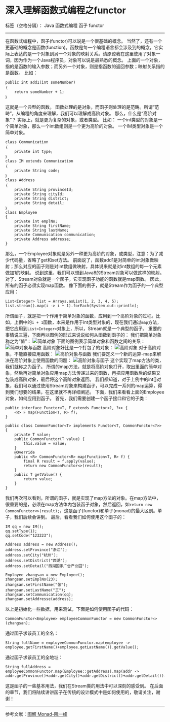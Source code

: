 ﻿# 深入理解函数式编程之functor

标签（空格分隔）： Java 函数式编程 函子 functor

---

在函数式编程中，函子(functor)可以说是一个很基础的概念。
当然了，还有一个更基础的概念是函数(function)。函数是每一个编程语言都会涉及到的概念，它实际上表达的是一个对象到另一个对象的映射关系。请原谅我在这里使用了对象一词，因为作为一个Java程序员，对象可以说是最熟悉的概念。
上面的一个对象，指的是函数的输入参数；而另外一个对象，则是指函数的返回参数；映射关系指的是函数。
比如：

    public int add1(int someNumber)
    ｛
        return someNumber + 1;
    ｝

这就是一个典型的函数。
函数处理的是对象，而函子则处理的是范畴。所谓“范畴”，从编程的角度来理解，我们可以理解成高阶对象。
那么，什么是“高阶对象”？
实际上，就是更为复杂的对象，或者类型。
比如：
一个int类型的对象是一个简单对象，那么一个int数组则是一个更为高阶的对象。
一个IM类型对象是一个简单对象。

    class Communication
    ｛
        private int type;
    ｝
    class IM extends Communication
    ｛
        private String code;
    ｝
    class Address
    ｛
        private String provinceId;
        private String cityId;
        private String district;
        private String detail;
    ｝
    class Employee
    {
        private int emplNo;
        private String firstName;
        private String lastName;
        private Communication communication;
        private Address addresse;
    }
那么，一个Employee对象就是另外一种更为高阶的对象，或类型，注意：为了减少代码量，省略了get和set方法。
前面说了，函数add1是对简单的int对象做映射；那么对应的函子则是对int数组做映射，具体说来就是对int数组的每一个元素做加1的映射。
说到这里，我们可以想到Java8的Stream对象可以做这样的映射。对了，Stream对象就是一个函子，它实现函子功能的函数就是map函数。
因此，所有的函子必须实现map函数。
像下面的例子，就是Stream作为函子的一个典型应用：

    List<Integer> list = Arrays.asList(1, 2, 3, 4, 5);
    list.stream().map(i -> i + 1).forEach(System.out::println);
所谓函子，就是把一个作用于简单对象的函数，应用到一个高阶对象的过程。比如，上例中的`i + 1`函数，本来是作用于int类型对象的，现在我们通过`map`方法，把它应用到`List<Integer>`对象上，所以，Stream就是一个典型的函子。
重要的事情说三遍，下面再以图例的形式来说说如何从函数到函子的：
我们把简单对象称之为“值”：
![简单对象][1]
下面的图例表示简单对象和函数之间的关系：
![简单对象与函数][2]
高阶对象好比是一个打包了的对象：
![高阶对象][3]
对于高阶对象，不能直接应用函数：
![高阶对象与函数][4]
我们要定义一个新的运算-map来解决在高阶对象上使用函数的问题：
![高阶对象与函子][5]
这个实现了map方法的类，我们就称之为函子。
所谓的map方法，就是将高阶对象打开，取出里面的简单对象，然后再对简单对象应用map方法传递过来的函数，再把应用函数后的结果又包装成高阶对象，最后将这个高阶对象返回。
我们都知道，对于上例中的int[]对象，我们可以通过使用Stream对象来构建函子，可以完成一系列的map运算，得到我们想要的结果，在这里就不再详细阐述。
下面，我们来看看上面的Employee对象，如何应用到函子。
首先，我们需要创建一个函子接口和它的子类：

    public interface Functor<T, F extends Functor<?, ?>> {
        <R> F map(Function<T, R> f);
    }
    
    public class CommonFunctor<T> implements Functor<T, CommonFunctor<?>> {
        private T value;
        public CommonFunctor(T value) {
            this.value = value;
        }
        @Override
        public <R> CommonFunctor<R> map(Function<T, R> f) {
            final R result = f.apply(value);
            return new CommonFunctor<>(result);
        }
        public T getValue() {
            return value;
        }
    }
我们再次可以看到，所谓的函子，就是实现了map方法的对象。在map方法中，很重要的是，必须在map方法体内包装函子对象，然后返回，如`return new CommonFunctor<>(result);`，这是函子(functor)和单子(monad)的最大区别。单子，我们后续会讲到。
最后，看看我们如何使用这个函子的：

    IM qq = new IM();
    qq.setType(1);
    qq.setCode("123223");

    Address address = new Address();
    address.setProvince("浙江");
    address.setCity("杭州");
    address.setDistrict("西湖");
    address.setDetail("西湖国家广告产业园");

    Employee zhangsan = new Employee();
    zhangsan.setEmplNo(23);
    zhangsan.setFirstName("张");
    zhangsan.setLastName("三");
    zhangsan.setCommunication(qq);
    zhangsan.setAddresse(address);
以上是初始化一些数据，用来测试，下面是如何使用函子的代码：

    CommonFunctor<Employee> employeeCommonFunctor = new CommonFunctor<>(zhangsan);
通过函子求该员工的全名：

    String fullName = employeeCommonFunctor.map(employee -> employee.getFirstName()+employee.getLastName()).getValue();
通过函子求该员工的全地址：

    String fullAddress = employeeCommonFunctor.map(Employee::getAddress).map(addr -> addr.getProvince()+addr.getCity()+addr.getDistrict()+addr.getDetail()).getValue();
这是函子的一些基本用法，我们在Stream类的用法中可以深刻的感受到。
在后面的章节，我们将陆续讲讲函子在传统的设计模式中是如何使用的，敬请关注，谢谢！


----------
参考文献：[图解 Monad-阮一峰][6]


  [1]: http://www.ruanyifeng.com/blogimg/asset/2015/bg2015071603.png
  [2]: http://www.ruanyifeng.com/blogimg/asset/2015/bg2015071604.png
  [3]: http://www.ruanyifeng.com/blogimg/asset/2015/bg2015071608.png
  [4]: http://www.ruanyifeng.com/blogimg/asset/2015/bg2015071609.png
  [5]: http://www.ruanyifeng.com/blogimg/asset/2015/bg2015071610.png
  [6]: http://www.ruanyifeng.com/blog/2015/07/monad.html